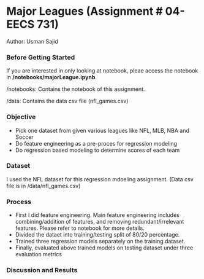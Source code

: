 
Major Leagues (Assignment # 04- EECS 731)
==============================


Author: Usman Sajid



### Before Getting Started
If you are interested in only looking at notebook, pleae access the notebook in **/notebooks/majorLeague.ipynb**.

/notebooks: Contains the notebook of this assignment.

/data: Contains the data csv file (nfl_games.csv)

### Objective

<ul>
<li>Pick one dataset from given various leagues like NFL, MLB, NBA and Soccer</li>
<li>Do feature engineering as a pre-proces for regression modeling</li>
<li>Do regression based modeling to determine scores of each team</li>
</ul>

### Dataset

I used the NFL dataset for this regression mdoeling assignment. (Data csv file is in /data/nfl_games.csv)

### Process

<ul>
<li>First I did feature engineering. Main feature engineering includes combining/addition of features, and removing redundant/irrelevant features. Please refer to notebook for more details.</li>
<li>Divided the dataet into training/testing split of 80/20 percentage.</li>
<li>Trained three regression models separately on the training dataset.</li>
<li>Finally, evaluated above trained models on testing dataset under three evaluation metrics</li>
</ul>

### Discussion and Results



